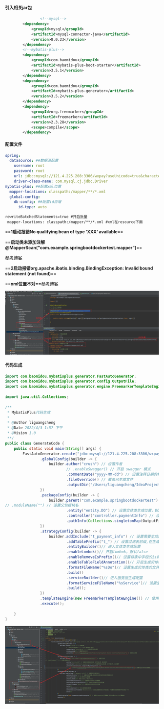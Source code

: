 #### 引入相关jar包

```xml
  				<!--mysql-->
        <dependency>
            <groupId>mysql</groupId>
            <artifactId>mysql-connector-java</artifactId>
            <version>8.0.23</version>
        </dependency>
        <!--mybatis-plus-->
        <dependency>
            <groupId>com.baomidou</groupId>
            <artifactId>mybatis-plus-boot-starter</artifactId>
            <version>3.5.1</version>
        </dependency>
        <dependency>
            <groupId>com.baomidou</groupId>
            <artifactId>mybatis-plus-generator</artifactId>
            <version>3.5.2</version>
        </dependency>
        <dependency>
            <groupId>org.freemarker</groupId>
            <artifactId>freemarker</artifactId>
            <version>2.3.28</version>
            <scope>compile</scope>
        </dependency>
```

#### 配置文件

```yml
spring:
  datasource: ##数据源配置
    username: root
    password: root
    url: jdbc:mysql://121.4.225.208:3306/wxpay?useUnicode=true&characterEncoding=UTF-8&serverTimezone=Asia/Shanghai&rewriteBatchedStatements=true
    driver-class-name: com.mysql.cj.jdbc.Driver
mybatis-plus: ##配置xml位置
  mapper-locations: classpath:/mapper/**/*.xml
  global-config:
    db-config: ##配置id自增
      id-type: auto

```

```properties
rewriteBatchedStatements=true #开启批量
 mapper-locations: classpath:/mapper/**/*.xml #xml在resource下面
```

==**1启动报错No qualifying bean of type ‘XXX‘ available**== 

==**启动类未添加注解 @MapperScan("com.example.springbootdockertest.mapper")**== 

[参考博客](https://blog.csdn.net/weixin_44338444/article/details/122820284)

==**2启动报错org.apache.ibatis.binding.BindingException: Invalid bound statement (not found)**==

==**xml位置不对==**[参考博客](https://blog.csdn.net/sundacheng1989/article/details/81630370)

![image-20220404113253037](https://raw.githubusercontent.com/Lgccrush/uppic/master/uPic/2022/04/04/11:32:53_image-20220404113253037.png)



#### 代码生成

```java
import com.baomidou.mybatisplus.generator.FastAutoGenerator;
import com.baomidou.mybatisplus.generator.config.OutputFile;
import com.baomidou.mybatisplus.generator.engine.FreemarkerTemplateEngine;

import java.util.Collections;

/**
 * MybatisPlus代码生成
 *
 * @Author liguangcheng
 * @Date 2022/4/3 1:57 下午
 * @Vision 1.0
 **/
public class GenerateCode {
    public static void main(String[] args) {
        FastAutoGenerator.create("jdbc:mysql://121.4.225.208:3306/wxpay?useUnicode=true&characterEncoding=UTF-8&serverTimezone=UTC&allowMultiQueries=true", "root", "root")
                .globalConfig(builder -> {
                    builder.author("crush") // 设置作者
                            // .enableSwagger() // 开启 swagger 模式
                            .commentDate("yyyy-MM-dd") // 设置注释日期的格式
                            .fileOverride() // 覆盖已生成文件
                            .outputDir("/Users/liguangcheng/IdeaProjects/spring-boot-docker-test/src/main/java"); // 指定输出目录
                })
                .packageConfig(builder -> {
                    builder.parent("com.example.springbootdockertest") // 设置父包名
// .moduleName("") // 设置父包模块名
                            .entity("entity.DO") // 设置实体类生成位置，DO不能小写，是关键字
                            .controller("controller.paymentInfo") // 设置实体类生成位置，DO不能小写，是关键字
                            .pathInfo(Collections.singletonMap(OutputFile.xml, "/Users/liguangcheng/IdeaProjects/spring-boot-docker-test/src/main/resources/mapper"));// 设置mapperXml生成路径
                })
                .strategyConfig(builder -> {
                    builder.addInclude("t_payment_info") // 设置需要生成的表名
                            .addTablePrefix("t_") // 设置过滤表前缀,在生成实体类时会将过滤的表前缀去掉
                            .entityBuilder()// 进入实体类生成配置
                            .enableLombok()// 开启lombok，默认false
                            .enableRemoveIsPrefix()// 设置将表中字段的is前缀删除
                            .enableTableFieldAnnotation()// 开启生成实体时生成字段注解
                            .formatFileName("%sDo")// 设置生成实体类的文件名后缀
                            .build()
                            .serviceBuilder()// 进入服务层生成配置
                            .formatServiceFileName("%sService")// 设置生成服务层的文件名后缀，不设置的话服务层首字母会添加一个I
                            .build();
                })
                .templateEngine(new FreemarkerTemplateEngine()) // 使用Freemarker引擎模板，默认的是Velocity引擎模板
                .execute();

    }
}

```

![image-20220404114605838](https://raw.githubusercontent.com/Lgccrush/uppic/master/uPic/2022/04/04/11:46:05_image-20220404114605838.png)